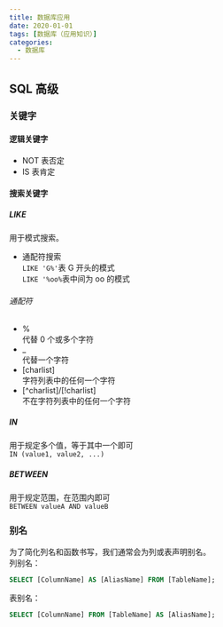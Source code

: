 ```yaml
---
title: 数据库应用
date: 2020-01-01
tags: [数据库（应用知识）]
categories:
  - 数据库
---
```


## SQL 高级

### 关键字

#### 逻辑关键字

- NOT
  表否定
- IS
  表肯定

#### 搜索关键字

##### LIKE

用于模式搜索。

- 通配符搜索  
  `LIKE 'G%'`表 G 开头的模式  
  `LIKE '%oo%`表中间为 oo 的模式

###### 通配符

- %  
  代替 0 个或多个字符
- \_  
  代替一个字符
- [charlist]  
  字符列表中的任何一个字符
- [^charlist]/[!charlist]  
  不在字符列表中的任何一个字符

##### IN

用于规定多个值，等于其中一个即可  
`IN (value1, value2, ...)`

##### BETWEEN

用于规定范围，在范围内即可  
`BETWEEN valueA AND valueB`

### 别名

为了简化列名和函数书写，我们通常会为列或表声明别名。  
列别名：

```SQL
SELECT [ColumnName] AS [AliasName] FROM [TableName];
```

表别名：

```SQL
SELECT [ColumnName] FROM [TableName] AS [AliasName];
```
